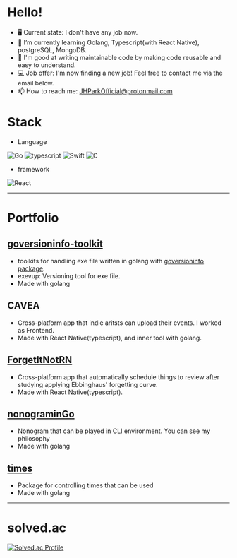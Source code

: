 # Hello!

- 🖥 Current state: I don't have any job now.
- 🌱 I’m currently learning Golang, Typescript(with React Native), postgreSQL, MongoDB.
- 💪 I'm good at writing maintainable code by making code reusable and easy to understand.
- 💻 Job offer: I'm now finding a new job! Feel free to contact me via the email below.
- 📫 How to reach me: JHParkOfficial@protonmail.com

# Stack

- Language

<img alt="Go" src="https://img.shields.io/badge/go-%2300ADD8.svg?&style=for-the-badge&logo=go&logoColor=white"/> <img alt="typescript" src="https://img.shields.io/badge/Typescript-3178C6?style=for-the-badge&logo=Typescript&logoColor=white"/> <img alt="Swift" src="https://img.shields.io/badge/swift-%23FA7343.svg?&style=for-the-badge&logo=swift&logoColor=white"/> <img alt="C" src="https://img.shields.io/badge/c%20-%2300599C.svg?&style=for-the-badge&logo=c&logoColor=white"/>
- framework

<img alt="React" src="https://img.shields.io/badge/React Native-blue?logo=React&style=for-the-badge&logoColor=white"/>

-------
# Portfolio

## [goversioninfo-toolkit](https://github.com/simp7/goversioninfo-toolkit)
- toolkits for handling exe file written in golang with [goversioninfo package](https://github.com/josephspurrier/goversioninfo).
- exevup: Versioning tool for exe file.
- Made with golang

## CAVEA
- Cross-platform app that indie aritsts can upload their events. I worked as Frontend.
- Made with React Native(typescript), and inner tool with golang.

## [ForgetItNotRN](https://github.com/simp7/ForgetItNotRN)
- Cross-platform app that automatically schedule things to review after studying applying Ebbinghaus' forgetting curve.
- Made with React Native(typescript).

## [nonograminGo](https://github.com/simp7/nonograminGo)
- Nonogram that can be played in CLI environment. You can see my  philosophy 
- Made with golang

## [times](https://github.com/simp7/times)
- Package for controlling times that can be used
- Made with golang

-------
# solved.ac
[![Solved.ac Profile](http://mazassumnida.wtf/api/v2/generate_badge?boj=bypro97)](https://solved.ac/bypro97/)
